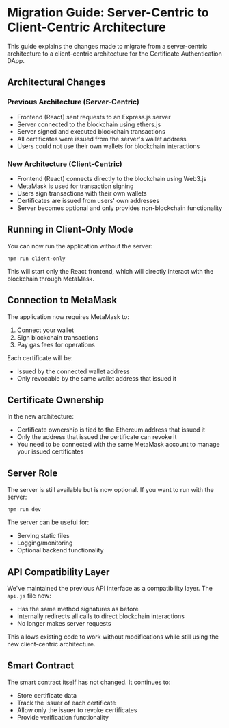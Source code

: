 # Migration Guide: Server-Centric to Client-Centric Architecture

This guide explains the changes made to migrate from a server-centric architecture to a client-centric architecture for the Certificate Authentication DApp.

## Architectural Changes

### Previous Architecture (Server-Centric)

- Frontend (React) sent requests to an Express.js server
- Server connected to the blockchain using ethers.js
- Server signed and executed blockchain transactions
- All certificates were issued from the server's wallet address
- Users could not use their own wallets for blockchain interactions

### New Architecture (Client-Centric)

- Frontend (React) connects directly to the blockchain using Web3.js
- MetaMask is used for transaction signing
- Users sign transactions with their own wallets
- Certificates are issued from users' own addresses
- Server becomes optional and only provides non-blockchain functionality

## Running in Client-Only Mode

You can now run the application without the server:

```
npm run client-only
```

This will start only the React frontend, which will directly interact with the blockchain through MetaMask.

## Connection to MetaMask

The application now requires MetaMask to:

1. Connect your wallet
2. Sign blockchain transactions
3. Pay gas fees for operations

Each certificate will be:
- Issued by the connected wallet address
- Only revocable by the same wallet address that issued it

## Certificate Ownership

In the new architecture:

- Certificate ownership is tied to the Ethereum address that issued it
- Only the address that issued the certificate can revoke it
- You need to be connected with the same MetaMask account to manage your issued certificates

## Server Role

The server is still available but is now optional. If you want to run with the server:

```
npm run dev
```

The server can be useful for:
- Serving static files
- Logging/monitoring
- Optional backend functionality

## API Compatibility Layer

We've maintained the previous API interface as a compatibility layer. The `api.js` file now:

- Has the same method signatures as before
- Internally redirects all calls to direct blockchain interactions
- No longer makes server requests

This allows existing code to work without modifications while still using the new client-centric architecture.

## Smart Contract

The smart contract itself has not changed. It continues to:

- Store certificate data
- Track the issuer of each certificate
- Allow only the issuer to revoke certificates
- Provide verification functionality 